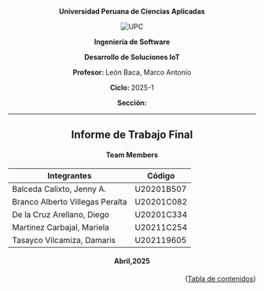 <div align="center"> 

<strong>Universidad Peruana de Ciencias Aplicadas</strong>   
  
<img src="https://upload.wikimedia.org/wikipedia/commons/f/fc/UPC_logo_transparente.png" alt="UPC"> 

<strong>Ingeniería de Software</strong> 
   
<p><strong>Desarrollo de Soluciones IoT</strong></p> 
<p><strong>Profesor: </strong>León Baca, Marco Antonio</p> 
<p><strong>Ciclo: </strong>2025-1</p> 
<p><strong>Sección: </strong></p> 
 
</div> 



--- 

<div align="center">

## Informe de Trabajo Final

#### Team Members 

| Integrantes                          | Código       |
|--------------------------------------|--------------|
| Balceda Calixto, Jenny A.            | U20201B507   |
| Branco Alberto Villegas Peralta      | U20201C082   |
| De la Cruz Arellano, Diego           | U20201C334   |
| Martinez Carbajal, Mariela           | U20211C254   |
| Tasayco Vilcamiza, Damaris           | U202119605   |
 
#### Abril,2025
</div>



<p align="right">(<a href="">Tabla de contenidos</a>)</p>
